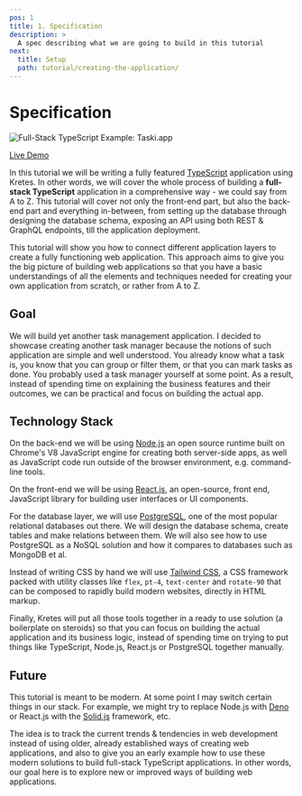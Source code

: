 ```yaml
---
pos: 1
title: 1. Specification
description: >
  A spec describing what we are going to build in this tutorial
next:
  title: Setup 
  path: tutorial/creating-the-application/
---
```


# Specification

![Full-Stack TypeScript Example: Taski.app](/images/taskiapp.jpg#center)

[Live Demo](https://taski.app)

In this tutorial we will be writing a fully featured [TypeScript](https://www.typescriptlang.org/) application using Kretes. In other words, we will cover the whole process of building a **full-stack TypeScript** application in a comprehensive way - we could say from A to Z. This tutorial will cover not only the front-end part, but also the back-end part and everything in-between, from setting up the database through designing the database schema, exposing an API using both REST & GraphQL endpoints, till the application deployment.

This tutorial will show you how to connect different application layers to create a fully functioning web application. This approach aims to give you the big picture of building web applications so that you have a basic understandings of all the elements and techniques needed for creating your own application from scratch, or rather from A to Z.

## Goal

We will build yet another task management application. I decided to showcase creating another task manager because the notions of such application are simple and well understood. You already know what a task is, you know that you can group or filter them, or that you can mark tasks as done. You probably used a task manager yourself at some point. As a result, instead of spending time on explaining the business features and their outcomes, we can be practical and focus on building the actual app.

## Technology Stack

On the back-end we will be using [Node.js](https://nodejs.org/en/) an open source runtime built on Chrome's V8 JavaScript engine for creating both server-side apps, as well as JavaScript code run outside of the browser environment, e.g. command-line tools.

On the front-end we will be using [React.js](https://reactjs.org/), an open-source, front end, JavaScript library for building user interfaces or UI components.

For the database layer, we will use [PostgreSQL](https://www.postgresql.org/), one of the most popular relational databases out there. We will design the database schema, create tables and make relations between them. We will also see how to use PostgreSQL as a NoSQL solution and how it compares to databases such as MongoDB et al.

Instead of writing CSS by hand we will use [Tailwind CSS](https://tailwindcss.com/),
a CSS framework packed with utility classes like `flex`, `pt-4`, `text-center` and `rotate-90` that can be composed to rapidly build modern websites, directly in HTML markup.

Finally, Kretes will put all those tools together in a ready to use solution (a boilerplate on steroids) so that you can focus on building the actual application and its business logic, instead of spending time on trying to put things like TypeScript, Node.js, React.js or PostgreSQL together manually.

## Future

This tutorial is meant to be modern. At some point I may switch certain things in our stack. For example, we might try to replace Node.js with [Deno](https://deno.land/) or React.js with the [Solid.js](https://github.com/ryansolid/solid) framework, etc.

The idea is to track the current trends & tendencies in web development instead of using older, already established ways of creating web applications, and also to give you an early example how to use these modern solutions to build full-stack TypeScript applications. In other words, our goal here is to explore new or improved ways of building web applications.


